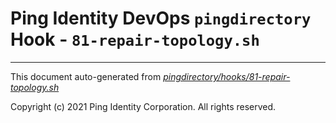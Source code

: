 
# Ping Identity DevOps `pingdirectory` Hook - `81-repair-topology.sh`

---
This document auto-generated from _[pingdirectory/hooks/81-repair-topology.sh](https://github.com/pingidentity/pingidentity-docker-builds/blob/master/pingdirectory/hooks/81-repair-topology.sh)_

Copyright (c) 2021 Ping Identity Corporation. All rights reserved.
